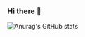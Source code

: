### Hi there 👋


![Anurag's GitHub stats](https://github-readme-stats.vercel.app/api?username=anuraghazra&show_icons=true&theme=onedark)





